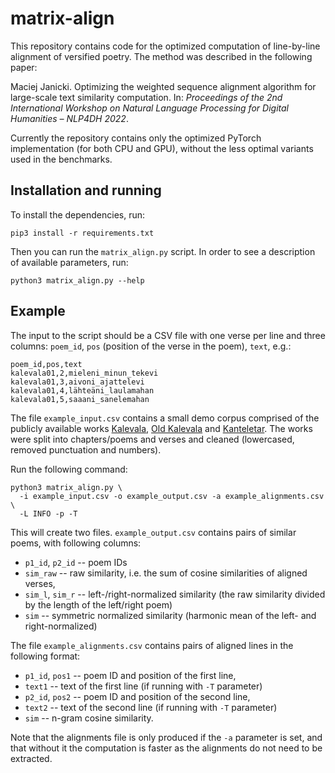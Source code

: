 # matrix-align

This repository contains code for the optimized computation of
line-by-line alignment of versified poetry. The method was described in
the following paper:

Maciej Janicki. Optimizing the weighted sequence alignment algorithm
for large-scale text similarity computation. In: *Proceedings of the
2nd International Workshop on Natural Language Processing for Digital
Humanities – NLP4DH 2022*.

Currently the repository contains only the optimized PyTorch
implementation (for both CPU and GPU), without the less optimal variants
used in the benchmarks.

## Installation and running

To install the dependencies, run:
```
pip3 install -r requirements.txt
```

Then you can run the `matrix_align.py` script. In order to see a
description of available parameters, run:
```
python3 matrix_align.py --help
```

## Example

The input to the script should be a CSV file with one verse per line
and three columns: `poem_id`, `pos` (position of the verse in the poem),
`text`, e.g.:
```
poem_id,pos,text
kalevala01,2,mieleni_minun_tekevi
kalevala01,3,aivoni_ajattelevi
kalevala01,4,lähteäni_laulamahan
kalevala01,5,saaani_sanelemahan
```

The file `example_input.csv` contains a small demo corpus comprised
of the publicly available works
[Kalevala](https://www.gutenberg.org/ebooks/7000),
[Old Kalevala](https://www.gutenberg.org/ebooks/48380)
and [Kanteletar](https://www.gutenberg.org/ebooks/7078).
The works were split into chapters/poems and verses and cleaned
(lowercased, removed punctuation and numbers).

Run the following command:
```
python3 matrix_align.py \
  -i example_input.csv -o example_output.csv -a example_alignments.csv \
  -L INFO -p -T
```

This will create two files. `example_output.csv` contains pairs of
similar poems, with following columns:
* `p1_id`, `p2_id` -- poem IDs
* `sim_raw` -- raw similarity, i.e. the sum of cosine similarities of aligned verses,
* `sim_l`, `sim_r` -- left-/right-normalized similarity (the raw similarity divided by the length of the left/right poem)
* `sim` -- symmetric normalized similarity (harmonic mean of the left- and right-normalized)

The file `example_alignments.csv` contains pairs of aligned lines in
the following format:
* `p1_id`, `pos1` -- poem ID and position of the first line,
* `text1` -- text of the first line (if running with `-T` parameter)
* `p2_id`, `pos2` -- poem ID and position of the second line,
* `text2` -- text of the second line (if running with `-T` parameter)
* `sim` -- n-gram cosine similarity.

Note that the alignments file is only produced if the `-a` parameter is
set, and that without it the computation is faster as the alignments do
not need to be extracted.
